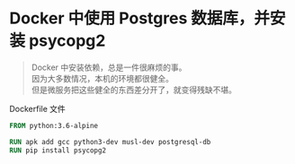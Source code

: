 # Docker 中使用 Postgres 数据库，并安装 psycopg2

> Docker 中安装依赖，总是一件很麻烦的事。  
> 因为大多数情况，本机的环境都很健全。  
> 但是微服务把这些健全的东西差分开了，就变得残缺不堪。

Dockerfile 文件

```Dockerfile
FROM python:3.6-alpine

RUN apk add gcc python3-dev musl-dev postgresql-db
RUN pip install psycopg2
```
